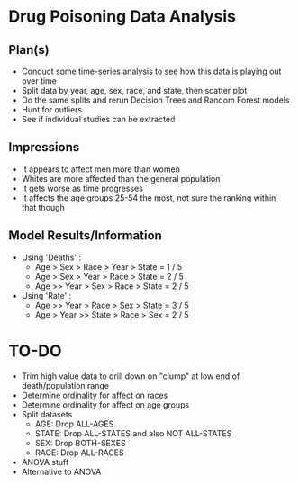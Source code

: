 # Drug Poisoning Data Analysis

## Plan(s)

* Conduct some time-series analysis to see how this data is playing out over time
* Split data by year, age, sex, race, and state, then scatter plot
* Do the same splits and rerun Decision Trees and Random Forest models
* Hunt for outliers
* See if individual studies can be extracted

## Impressions

* It appears to affect men more than women
* Whites are more affected than the general population
* It gets worse as time progresses
* It affects the age groups 25-54 the most, not sure the ranking within that though

## Model Results/Information

* Using 'Deaths' :
  * Age > Sex > Race > Year > State = 1 / 5
  * Age > Sex > Year > Race > State = 2 / 5
  * Age >> Year > Sex > Race > State = 2 / 5
* Using 'Rate' :
  * Age >> Year > Race > Sex > State = 3 / 5
  * Age > Year >> State > Race > Sex = 2 / 5

# TO-DO

* Trim high value data to drill down on "clump" at low end of death/population range
* Determine ordinality for affect on races
* Determine ordinality for affect on age groups
* Split datasets
  * AGE: Drop ALL-AGES
  * STATE: Drop ALL-STATES and also NOT ALL-STATES
  * SEX: Drop BOTH-SEXES
  * RACE: Drop ALL-RACES
* ANOVA stuff
* Alternative to ANOVA

